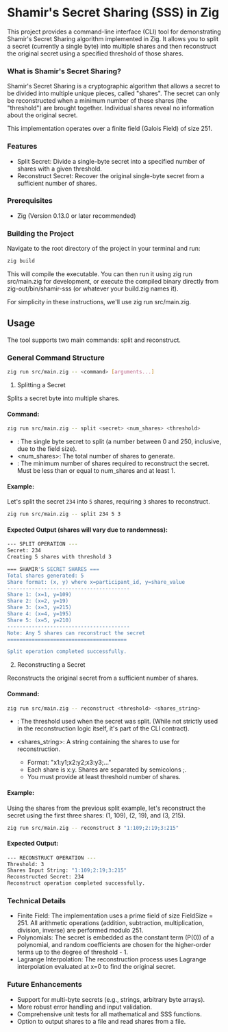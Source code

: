 # Shamir's Secret Sharing (SSS) in Zig

This project provides a command-line interface (CLI) tool for demonstrating Shamir's Secret Sharing algorithm implemented in Zig. It allows you to split a secret (currently a single byte) into multiple shares and then reconstruct the original secret using a specified threshold of those shares.

### What is Shamir's Secret Sharing?

Shamir's Secret Sharing is a cryptographic algorithm that allows a secret to be divided into multiple unique pieces, called "shares". The secret can only be reconstructed when a minimum number of these shares (the "threshold") are brought together. Individual shares reveal no information about the original secret.

This implementation operates over a finite field (Galois Field) of size 251.

### Features

- Split Secret: Divide a single-byte secret into a specified number of shares with a given threshold.
- Reconstruct Secret: Recover the original single-byte secret from a sufficient number of shares.

### Prerequisites
- Zig (Version 0.13.0 or later recommended)

### Building the Project
Navigate to the root directory of the project in your terminal and run:

```bash
zig build
```

This will compile the executable. You can then run it using zig run src/main.zig for development, or execute the compiled binary directly from zig-out/bin/shamir-sss (or whatever your build.zig names it).

For simplicity in these instructions, we'll use zig run src/main.zig.

## Usage

The tool supports two main commands: split and reconstruct.
### General Command Structure

```bash
zig run src/main.zig -- <command> [arguments...]
```

1. Splitting a Secret

Splits a secret byte into multiple shares.

#### Command:
```bash
zig run src/main.zig -- split <secret> <num_shares> <threshold>
```

- <secret>: The single byte secret to split (a number between 0 and 250, inclusive, due to the field size).
- <num_shares>: The total number of shares to generate.
- <threshold>: The minimum number of shares required to reconstruct the secret. Must be less than or equal to num_shares and at least 1.

#### Example:

Let's split the secret `234` into `5` shares, requiring `3` shares to reconstruct.

```bash
zig run src/main.zig -- split 234 5 3
```

#### Expected Output (shares will vary due to randomness):

```bash
--- SPLIT OPERATION ---
Secret: 234
Creating 5 shares with threshold 3

=== SHAMIR'S SECRET SHARES ===
Total shares generated: 5
Share format: (x, y) where x=participant_id, y=share_value
----------------------------------------
Share 1: (x=1, y=109)
Share 2: (x=2, y=19)
Share 3: (x=3, y=215)
Share 4: (x=4, y=195)
Share 5: (x=5, y=210)
----------------------------------------
Note: Any 5 shares can reconstruct the secret
=======================================

Split operation completed successfully.
```

2. Reconstructing a Secret

Reconstructs the original secret from a sufficient number of shares.

#### Command:

```bash
zig run src/main.zig -- reconstruct <threshold> <shares_string>
```

- <threshold>: The threshold used when the secret was split. (While not strictly used in the reconstruction logic itself, it's part of the CLI contract).
- <shares_string>: A string containing the shares to use for reconstruction.

    - Format: "x1:y1;x2:y2;x3:y3;..."
    - Each share is x:y. Shares are separated by semicolons ;.
    - You must provide at least threshold number of shares.

#### Example:

Using the shares from the previous split example, let's reconstruct the secret using the first three shares: (1, 109), (2, 19), and (3, 215).

```bash
zig run src/main.zig -- reconstruct 3 "1:109;2:19;3:215"
```
#### Expected Output:

```bash
--- RECONSTRUCT OPERATION ---
Threshold: 3
Shares Input String: "1:109;2:19;3:215"
Reconstructed Secret: 234
Reconstruct operation completed successfully.
```

### Technical Details

- Finite Field: The implementation uses a prime field of size FieldSize = 251. All arithmetic operations (addition, subtraction, multiplication, division, inverse) are performed modulo 251.
- Polynomials: The secret is embedded as the constant term (P(0)) of a polynomial, and random coefficients are chosen for the higher-order terms up to the degree of threshold - 1.
- Lagrange Interpolation: The reconstruction process uses Lagrange interpolation evaluated at x=0 to find the original secret.

### Future Enhancements

- Support for multi-byte secrets (e.g., strings, arbitrary byte arrays).
- More robust error handling and input validation.
- Comprehensive unit tests for all mathematical and SSS functions.
- Option to output shares to a file and read shares from a file.